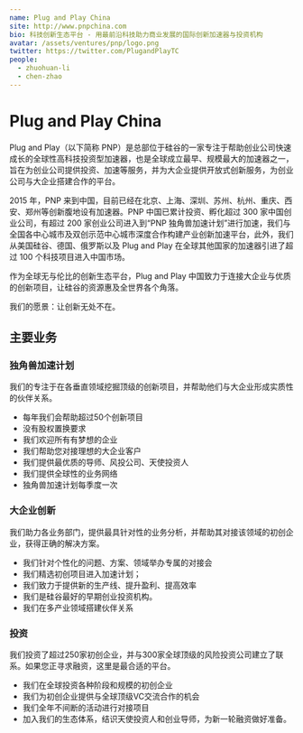 ```yaml
---
name: Plug and Play China
site: http://www.pnpchina.com
bio: 科技创新生态平台 - 用最前沿科技助力商业发展的国际创新加速器与投资机构
avatar: /assets/ventures/pnp/logo.png
twitter: https://twitter.com/PlugandPlayTC
people:
  - zhuohuan-li
  - chen-zhao
---
```


# Plug and Play China

Plug and Play（以下简称 PNP）是总部位于硅谷的一家专注于帮助创业公司快速成长的全球性高科技投资型加速器，也是全球成立最早、规模最大的加速器之一，旨在为创业公司提供投资、加速等服务，并为大企业提供开放式创新服务，为创业公司与大企业搭建合作的平台。

2015 年，PNP 来到中国，目前已经在北京、上海、深圳、苏州、杭州、重庆、西安、郑州等创新腹地设有加速器。PNP 中国已累计投资、孵化超过 300 家中国创业公司，有超过 200 家创业公司进入到“PNP 独角兽加速计划”进行加速，我们与全国各中心城市及双创示范中心城市深度合作构建产业创新加速平台，此外，我们从美国硅谷、德国、俄罗斯以及 Plug and Play 在全球其他国家的加速器引进了超过 100 个科技项目进入中国市场。

作为全球无与伦比的创新生态平台，Plug and Play 中国致力于连接大企业与优质的创新项目，让硅谷的资源惠及全世界各个角落。

我们的愿景：让创新无处不在。

## 主要业务

### 独角兽加速计划

我们的专注于在各垂直领域挖掘顶级的创新项目，并帮助他们与大企业形成实质性的伙伴关系。

- 每年我们会帮助超过50个创新项目
- 没有股权置换要求
- 我们欢迎所有有梦想的企业
- 我们帮助您对接理想的大企业客户
- 我们提供最优质的导师、风投公司、天使投资人
- 我们提供全球性的业务网络
- 独角兽加速计划每季度一次

### 大企业创新

我们助力各业务部门，提供最具针对性的业务分析，并帮助其对接该领域的初创企业，获得正确的解决方案。

- 我们针对个性化的问题、方案、领域举办专属的对接会
- 我们精选初创项目进入加速计划；
- 我们致力于提供新的生产线、提升盈利、提高效率
- 我们是硅谷最好的早期创业投资机构。
- 我们在多产业领域搭建伙伴关系

### 投资

我们投资了超过250家初创企业，并与300家全球顶级的风险投资公司建立了联系。如果您正寻求融资，这里是最合适的平台。

- 我们在全球投资各种阶段和规模的初创企业
- 我们为初创企业提供与全球顶级VC交流合作的机会
- 我们全年不间断的活动进行对接项目
- 加入我们的生态体系，结识天使投资人和创业导师，为新一轮融资做好准备。
